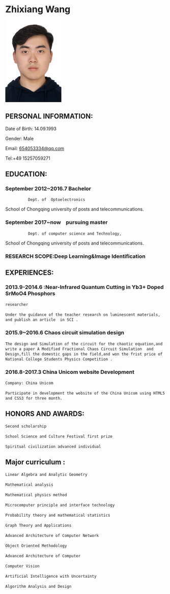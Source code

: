 # Zhixiang Wang 

![](./缩小后护照照片.jpg )

## PERSONAL INFORMATION:

Date of Birth: 14.09.1993

Gender: Male

Email: 654053334@qq.com

Tel:+49 15257059271


## EDUCATION:

### September 2012~2016.7   Bachelor
              Dept. of  Optoelectronics
School of  Chongqing university of posts and telecommunications. 

### September 2017~now    pursuing master 
              Dept. of computer science and Technology,
School of  Chongqing university of posts and telecommunications. 

###  RESEARCH SCOPE:Deep Learning&Image Identification


## EXPERIENCES:


### 2013.9-2014.6 :Near-Infrared Quantum Cutting in Yb3+ Doped SrMoO4 Phosphors 

    researcher

    Under the guidance of the teacher research on luminescent materials, and publish an article  in SCI .

### 2015.9~2016.6 Chaos circuit simulation design

    The design and Simulation of the circuit for the chaotic equation,and write a paper A Modified Fractional Chaos Circuit Simulation  and Design,fill the domestic gaps in the field,and won the frist price of  National College Students Physics Competition .

### 2016.8-2017.3 China Unicom website Development

    Company: China Unicom 

    Participate in development the website of the China Unicom using HTML5 and CSS3 for three month. 

## HONORS AND AWARDS:

    Second scholarship

    School Science and Culture Festival first prize

    Spiritual civilization advanced individual



## Major curriculum :

    Linear Algebra and Analytic Geometry

    Mathematical analysis

    Mathematical physics method

    Microcomputer principle and interface technology

    Probability theory and mathematical statistics

    Graph Theory and Applications

    Advanced Architecture of Computer Network

    Object Oriented Methodology

    Advanced Architecture of Computer

    Computer Vision

    Artificial Intelligence with Uncertainty

    Algorithm Analysis and Design

